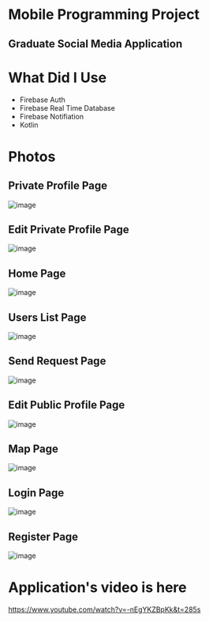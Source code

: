 # Mobile Programming Project

## Graduate Social Media Application


# What Did I Use
* Firebase Auth
* Firebase Real Time Database
* Firebase Notifiation
* Kotlin


# Photos
## Private Profile Page
![image](https://github.com/kaayra2000/mobil_proje/assets/98055130/23235dff-7c8d-4659-8462-1e38148369e9)

## Edit Private Profile Page
![image](https://github.com/kaayra2000/mobil_proje/assets/98055130/67394a9a-8227-4741-9545-c3ce8ccf158e)

## Home Page
![image](https://github.com/kaayra2000/mobil_proje/assets/98055130/2cf8ae5d-0da5-4575-941b-3abf856c179b)

## Users List Page
![image](https://github.com/kaayra2000/mobil_proje/assets/98055130/b6ac2559-59f5-40a3-94cc-a317567f3ff2)

## Send Request Page
![image](https://github.com/kaayra2000/mobil_proje/assets/98055130/1b5eb698-e3d2-4ab3-adf9-12318834897e)

## Edit Public Profile Page
![image](https://github.com/kaayra2000/mobil_proje/assets/98055130/ace37344-508d-48dd-9436-d911e22ffd6b)

## Map Page
![image](https://github.com/kaayra2000/mobil_proje/assets/98055130/ecfb3952-c40f-45b6-b205-4c3f18bce357)

## Login Page
![image](https://github.com/kaayra2000/mobil_proje/assets/98055130/311d8aa7-3d27-475a-8e76-1e2b0c9783c5)

## Register Page
![image](https://github.com/kaayra2000/mobil_proje/assets/98055130/ceada3e6-8ff3-400e-86bd-c861b0a4904a)

# Application's video is here 
https://www.youtube.com/watch?v=-nEgYKZBpKk&t=285s
